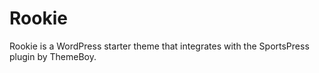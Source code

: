 Rookie
======

Rookie is a WordPress starter theme that integrates with the SportsPress plugin by ThemeBoy.
